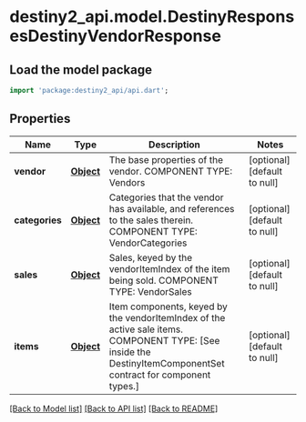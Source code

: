# destiny2_api.model.DestinyResponsesDestinyVendorResponse

## Load the model package
```dart
import 'package:destiny2_api/api.dart';
```

## Properties
Name | Type | Description | Notes
------------ | ------------- | ------------- | -------------
**vendor** | [**Object**](Object.md) | The base properties of the vendor.  COMPONENT TYPE: Vendors | [optional] [default to null]
**categories** | [**Object**](Object.md) | Categories that the vendor has available, and references to the sales therein.  COMPONENT TYPE: VendorCategories | [optional] [default to null]
**sales** | [**Object**](Object.md) | Sales, keyed by the vendorItemIndex of the item being sold.  COMPONENT TYPE: VendorSales | [optional] [default to null]
**items** | [**Object**](Object.md) | Item components, keyed by the vendorItemIndex of the active sale items.  COMPONENT TYPE: [See inside the DestinyItemComponentSet contract for component types.] | [optional] [default to null]

[[Back to Model list]](../README.md#documentation-for-models) [[Back to API list]](../README.md#documentation-for-api-endpoints) [[Back to README]](../README.md)



